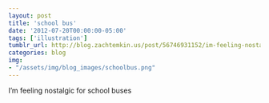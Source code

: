 ```yaml
---
layout: post
title: 'school bus'
date: '2012-07-20T00:00:00-05:00'
tags: ['illustration']
tumblr_url: http://blog.zachtemkin.us/post/56746931152/im-feeling-nostalgic-for-school-buses
categories: blog
img:
- "/assets/img/blog_images/schoolbus.png" 
---
```

I’m feeling nostalgic for school buses 
